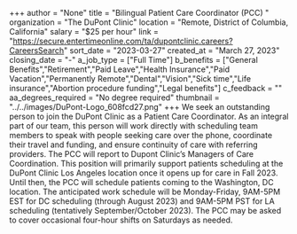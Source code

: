 +++
author = "None"
title = "Bilingual Patient Care Coordinator (PCC) "
organization = "The DuPont Clinic"
location = "Remote, District of Columbia, California"
salary = "$25 per hour"
link = "https://secure.entertimeonline.com/ta/dupontclinic.careers?CareersSearch"
sort_date = "2023-03-27"
created_at = "March 27, 2023"
closing_date = "-"
a_job_type = ["Full Time"]
b_benefits = ["General Benefits","Retirement","Paid Leave","Health Insurance","Paid Vacation","Permanently Remote","Dental","Vision","Sick time","Life insurance","Abortion procedure funding","Legal benefits"]
c_feedback = ""
aa_degrees_required = "No degree required"
thumbnail = "../../images/DuPont-Logo_608fcd27.png"
+++
We seek an outstanding person to join the DuPont Clinic as a Patient Care Coordinator. As an integral part of our team, this person will work directly with scheduling team members to speak with people seeking care over the phone, coordinate their travel and funding, and ensure continuity of care with referring providers. The PCC will report to Dupont Clinic’s Managers of Care Coordination. 
This position will primarily support patients scheduling at the DuPont Clinic Los Angeles location once it opens up for care in Fall 2023. Until then, the PCC will schedule patients coming to the Washington, DC location. The anticipated work schedule will be Monday-Friday, 9AM-5PM EST for DC scheduling (through August 2023) and 9AM-5PM PST for LA scheduling (tentatively September/October 2023). The PCC may be asked to cover occasional four-hour shifts on Saturdays as needed.